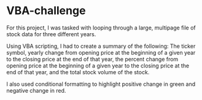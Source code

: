 # VBA-challenge

For this project, I was tasked with looping through a large, multipage file of stock data for three different years.

Using VBA scripting, I had to create a summary of the following: The ticker symbol, yearly change from opening price at the beginning of a given year to the closing price at the end of that year, the percent change from opening price at the beginning of a given year to the closing price at the end of that year, and the total stock volume of the stock. 
  
 I also used conditional formatting to highlight positive change in green and negative change in red. 
